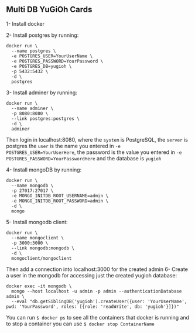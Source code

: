 ## Multi DB YuGiOh Cards
1- Install docker

2- Install postgres by running:
```
docker run \
  --name postgres \
  -e POSTGRES_USER=YourUserName \
  -e POSTGRES_PASSWORD=YourPassword \
  -e POSTGRES_DB=yugioh \
  -p 5432:5432 \
  -d \
  postgres
```

3- Install adminer by running:
```
docker run \
  --name adminer \
  -p 8080:8080 \
  --link postgres:postgres \
  -d \
  adminer
```
Then login in localhost:8080, where the ```system``` is PostgreSQL, the ```server``` is postgres the ```user``` is the name you entered in ```-e POSTGRES_USER=YourUserHere```, the password is the value you entered in ```-e POSTGRES_PASSWORD=YourPasswordHere``` and the database is ```yugioh```

4- Install mongoDB by running:
```
docker run \
  --name mongodb \
  -p 27017:27017 \
  -e MONGO_INITDB_ROOT_USERNAME=admin \
  -e MONGO_INITDB_ROOT_PASSWORD=admin \
  -d \
  mongo
```
5- Install mongodb client: 
```
docker run \
  --name mongoclient \
  -p 3000:3000 \
  --link mongodb:mongodb \
  -d \
  mongoclient/mongoclient
```
Then add a connection into localhost:3000 for the created admin
6- Create a user in the mongodb for accessing just the created yugioh database:
```
docker exec -it mongodb \
  mongo --host localhost -u admin -p admin --authenticationDatabase admin \
  --eval "db.getSiblingDB('yugioh').createUser({user: 'YourUserName', pwd: 'YourPassword', roles: [{role: 'readWrite', db: 'yugioh'}]})"
```
You can run ```$ docker ps``` to see all the containers that docker is running and to stop a container you can use ```$ docker stop ContainerName```